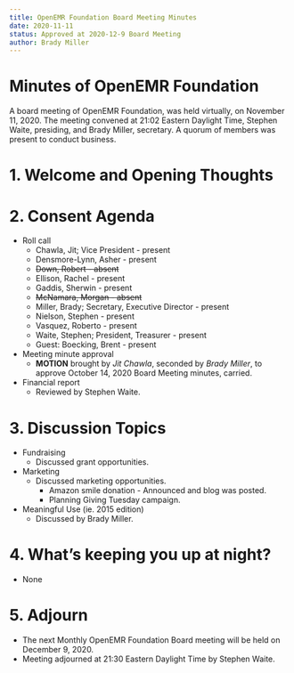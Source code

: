 ```yaml
---
title: OpenEMR Foundation Board Meeting Minutes
date: 2020-11-11
status: Approved at 2020-12-9 Board Meeting
author: Brady Miller
---
```


# Minutes of OpenEMR Foundation

A board meeting of OpenEMR Foundation, was held virtually, on November 11, 2020. The meeting
convened at 21:02 Eastern Daylight Time, Stephen Waite, presiding, and Brady Miller,
secretary. A quorum of members was present to conduct business.

# 1. Welcome and Opening Thoughts

# 2. Consent Agenda
  - Roll call
    - Chawla, Jit; Vice President - present
    - Densmore-Lynn, Asher - present
    - ~~Down, Robert - absent~~
    - Ellison, Rachel - present
    - Gaddis, Sherwin - present
    - ~~McNamara, Morgan - absent~~
    - Miller, Brady; Secretary, Executive Director - present
    - Nielson, Stephen - present
    - Vasquez, Roberto - present
    - Waite, Stephen; President, Treasurer - present
    - Guest: Boecking, Brent - present
  - Meeting minute approval
    - **MOTION** brought by _Jit Chawla_, seconded by _Brady Miller_, to approve October 14, 2020 Board Meeting minutes, carried.
  - Financial report
    - Reviewed by Stephen Waite.

# 3. Discussion Topics
  - Fundraising
    - Discussed grant opportunities.
  - Marketing
    - Discussed marketing opportunities.
      - Amazon smile donation - Announced and blog was posted.
      - Planning Giving Tuesday campaign.
  - Meaningful Use (ie. 2015 edition)
    - Discussed by Brady Miller.

# 4. What’s keeping you up at night?
  - None

# 5. Adjourn
  - The next Monthly OpenEMR Foundation Board meeting will be held on December 9, 2020.
  - Meeting adjourned at 21:30 Eastern Daylight Time by Stephen Waite.
  
